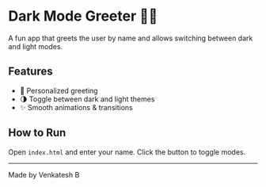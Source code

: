# Dark Mode Greeter 🌙🌞

A fun app that greets the user by name and allows switching between dark and light modes.

## Features

- 👋 Personalized greeting
- 🌗 Toggle between dark and light themes
- ✨ Smooth animations & transitions

## How to Run

Open `index.html` and enter your name. Click the button to toggle modes.

---

Made by Venkatesh B

